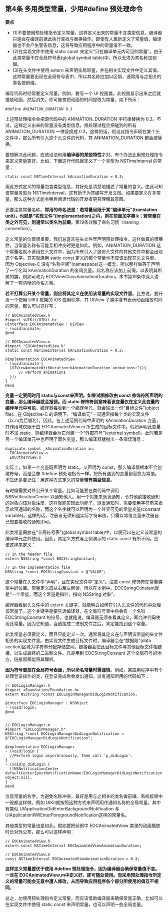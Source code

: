 ## 第4条 多用类型常量，少用#define 预处理命令

**要点**

* (1)不要使用预处理指令定义常量。这样定义出来的常量不含类型信息，编译器只是会在编译前据此执行查找与替换操作。即使有人重新定义了常量值，编译器也不会产生警告信息，这将导致应用程序中的常量值不一致。
* (2)在实现文件中使用 static const 来定义“只在编译单元内可见的常量”。由于此类常量不在全局符号表(global symbol table)中，所以无须为其名称加前缀。
* (3)在头文件中使用 extern 来声明全局常量，并在相关实现文件中定义其值。这种常量要出现在全局符号表中，所以其名称应加以区隔，通常用与之相关的类名做前缀。

编写代码时经常要定义常量。例如，要写一个 UI 视图类，此视图显示出来之后就播放动画，然后消失。你可能想把动画的时间提取为常量。如下所示：

```
#define ANIMATION_DURATION 0.3
```

上述预处理指令会把源代码中的 ANIMATION_DURATION 字符串替换为 0.3。不过，这样定义出来的常量没有类型信息。预处理过程会把碰到的所有 ANIMATION_DURATION 一律替换成 0.3，这样的话，假设此指令声明在某个头文件中，那么所有引入这个头文件的代码，其 ANIMATION_DURATION 都会被替换。

要想解决此问题，应该设法利用**编译器的某些特性**才对。有个办法比用预处理指令来定义常量更好。比如，下面这行代码就定义了一个类型为 NSTimeInterval 的常量：

```
static const NSTimeInterval kAnimationDuration = 0.3;
```

用此方式定义的常量包含类型信息，其好处是清楚地描述了常量的含义。由此可知该常量类型为 NSTimeInterval，这有助于为其编写开发文档。如果要定义许多常量，那么这种方式能令稍后阅读代码的开发者更易理解其意图。

还要注意常量名称。**常用的命名法是：若常量局限于某“编译单元”(translation unit)，也就是“实现文件”(implementation)之内，则在前面加字幕 k；若常量在类之外可见，则通常以类名为前缀**。第19条详解了命名习惯（naming convention）。

定义常量的位置很重要。我们总喜欢在头文件里声明预处理指令，这样做真的很糟糕，当常量名称有可能互相冲突时更是如此。例如，ANIMATION_DURATION 这个常量名就不该用在头文件中，因为所有引入了这份头文件的其他文件中都会出现这个名字。其实就连用 static const 定义的那个常量也不应该出现在头文件里。因为 Objective-C 没有“名称空间”(namespace)这一概念，所以那样做等于声明了一个名叫 kAnimationDuration 的全局变量。此名称应该加上前缀，以表明其所属的类，例如可改为 EOCViewClassAnimationDuration。本书第19条中深入讲解了一套清晰的命名方案。

**若不打算公开某个常量，则应将其定义在使用该常量的实现文件里**。比方说，要开发一个使用 UIKit 框架的 iOS 应用程序，其 UIView 子类中含有表示动画播放时间的常量，那么可以这样写：

```
// EOCAnimatedView.h
#import <UIKit/UIKit.h>
@interface EOCAnimatedView : UIView
- (void)animate;
@end

// EOCAnimatedView.m
#import "EOCAnimatedView.h"
static const NSTimeInterval kAnimationDuration = 0.3;

@implementation EOCAnimatedView
- (void)animate {
  [UIViewAnimateWithDuration:kAnimationDuration animations:^(){
      // Perform animations
  }];
}
@end
```

**变量一定要同时用 static与const来声明。如果试图修改由 const 修饰符所声明的变量，那么编译器就会报错。而 static 修饰符则意味着该变量仅在定义此变量的编译单元中可见**。编译器每收到一个编译单元，就会输出一份“目标文件”(object file)。在 Objective-C 的语境下，“编译单元”一词通常指每个类的实现文件（以.m为后缀名）。因此，在上述范例代码中声明的 kAnimationDuration 变量，其作用域仅限于由 EOCAnimatedView.m 所生成的目标文件中。假如声明此变量时不加 static，则编译器会为它创建一个“外部符号”(external symbol)。此时若是另一个编译单元中也声明了同名变量，那么编译器就抛出一条错误消息：

```
duplicate symbol _kAnimationDuration in:
  EOCAnimatedView.o
  EOCOtherView.o
```

实际上，如果一个变量既声明为 static，又声明为 const，那么编译器根本不会创建符号，而是会像 #define 预处理指令一样，把所有遇到的变量都替换为常值。不过还是要记住：用这种方式定义的常量**带有类型信息**。

有时候需要对外公开某个常量。比如可能要在类代码中调用 NSNotificationCenter 以通知他人。用一个对象来派发通知，令其他欲接收通知的对象向该对象注册，这样就能实现此功能了。派发通知时，需要使用字符串来表示此项通知的名称，而这个名字就可以声明为一个外界可见的常量变量(constant variable)。这样的话，注册者无须知道实际字符串值，只需以常值变量来注册自己想要接收的通知即可。

此类常量需放在“全局符号表”(global symbol table)中，以便可以在定义该常量的编译单元之外使用。因此，其定义方式与上例演示的 static const 有所不同。应该这样来定义：

```
// In the header file
extern NSString *const EOCStringConstant;

// In the implementation file
NSString *const EOCStringConstant = @"VALUE";
```

这个常量在头文件中“声明”，且在实现文件中“定义”。注意 const 修饰符在常量类型中的位置。常量定义应从右至左解读，所以在本例中，EOCStringConstant就是“一个常量，而这个常量是指针，指向 NSString 对象”。

编译器看到头文件中的 extern 关键字，就能明白如何在引入头文件的代码中处理该常量了。这个关键字是要告诉编译器，在全局符号表中将会有一个名叫 EOCStringConstant 的符号。也就是说，编译器无须查看其定义，即允许代码使用此常量。因为它知道，当链接成二进制文件之后，肯定能找到这个常量。

此类常量必须要定义，而且只能定义一次。通常将其定义在与声明该常量的头文件相关的实现文件里。由实现文件生成目标文件时，编译器会在“数据段”(data section)区域为字符串分配存储空间。链接器会把此目标文件与其他目标文件相链接，以生成最终的二进制文件。凡是用到 EOCStringConstant 这个全局符号的地方，链接器都能将其解析。

**因为符号要放在全局符号表里，所以命名常量时需谨慎**。例如，某应用程序中有个处理登录操作的类，在登录完成后会发出通知。派发通知所用的代码如下：

```
// EOCLoginManager.h
#import <Foundation/Foundation.h>
extern NSString *const EOCLoginManagerDidLoginNotification;

@interface EOCLoginManager : NSObject
- (void)login;
@end


// EOCLoginManager.m
#import "EOCLoginManager.h"
NSString *const EOCLoginManagerDidLoginNotification = @"EOCLoginManagerDidLoginNotification";

@implementation EOCLoginManager
- (void)login {
  //Perform login asynchronously, then call 'p_didLogin'.
}
- (void)p_didLogin {
  [[NSNotificationCenter defaultCenter]postNotificationName:EOCLoginManagerDidLoginNotification object:nil];
}
@end
```

注意常量的名字。为避免名称冲突，最好是用与之相关的类名做前缀。系统框架中一般都这样做。例如 UIKit就按照这种方式来声明用作通知名称的全局常量。其中有类似 UIApplicationDidEnterBackgroundNotification 与 UIApplicationWillEnterForegroundNotification这样的常量名。

其他类型的常量也是如此。假如要把前例中 EOCAnimatedView 类里的动画播放时长对外公布，那么可以这样声明：

```
// EOCAnimatedView.h
extern const NSTimeInterval EOCAnimatedViewAnimationDuration;

// EOCAnimatedView.m
const NSTimeInterval EOCAnimatedViewAnimationDuration = 0.3;
```

**这样定义常量要优于使用 #define 预处理指令，因为编译器会确保常量值不变。一旦在 EOCAnimatedView.m中定义好，即可随处使用。而采用预处理指令所定义的常量可能会无意中遭人修改，从而导致应用程序各个部分所使用的值互不相同**。

总之，勿使用预处理指令定义常量，而应该借助编译器来确保常量正确，比如可以在实现文件中使用 static const 来声明常量，也可以声明一些全局变量。





















